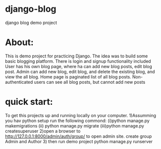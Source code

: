 # django-blog
django blog demo project

# About:

This is demo project for practicing Django. The idea was to build some basic blogging platform. 
There is login and signup functionality included
User has his own blog page, where ha can add new blog posts, edit blog post. 
Admin can add new blog, edit blog, and delete the existing blog, and view the all blog. Home page is paginated list of all blog posts.
Non-authenticated users can see all blog posts, but cannot add new posts
	
# quick start:

To get this projects up and running locally on your computer.
1)Assumming you hav python setup run the following commond:  (i)python manage.py makemigrations (ii) python manage.py migrate  (iii)python manage.py createsuperuser
2)open a browser to http://127.0.0.1:8000/admin/auth/group/ to open admin site. create group Admin and Author
3) then run demo project 
  python manage.py runserver 
